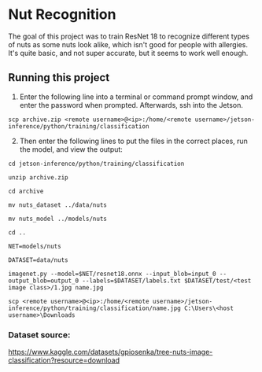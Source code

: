 # Nut Recognition

 The goal of this project was to train ResNet 18 to recognize different types of nuts as some nuts look alike, which isn't good for people with allergies. It's quite basic, and not super accurate, but it seems to work well enough.

## Running this project

1. Enter the following line into a terminal or command prompt window, and enter the password when prompted. Afterwards, ssh into the Jetson.
```
scp archive.zip <remote username>@<ip>:/home/<remote username>/jetson-inference/python/training/classification
```
2. Then enter the following lines to put the files in the correct places, run the model, and view the output:
```
cd jetson-inference/python/training/classification

unzip archive.zip

cd archive

mv nuts_dataset ../data/nuts

mv nuts_model ../models/nuts

cd ..

NET=models/nuts

DATASET=data/nuts

imagenet.py --model=$NET/resnet18.onnx --input_blob=input_0 --output_blob=output_0 --labels=$DATASET/labels.txt $DATASET/test/<test image class>/1.jpg name.jpg

scp <remote username>@<ip>:/home/<remote username>/jetson-inference/python/training/classification/name.jpg C:\Users\<host username>\Downloads
```
### Dataset source:
https://www.kaggle.com/datasets/gpiosenka/tree-nuts-image-classification?resource=download
